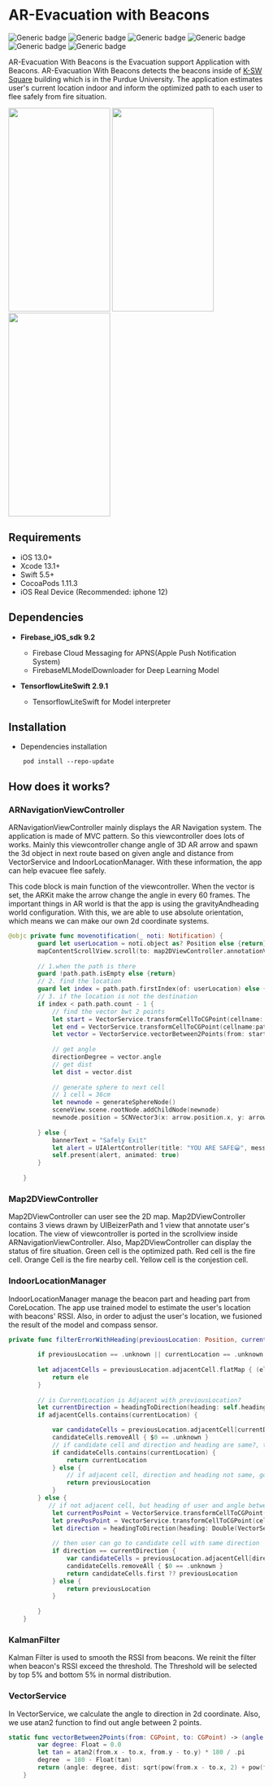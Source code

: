 # AR-Evacuation with Beacons

![Generic badge](https://img.shields.io/badge/Xcode-13.3.1-blue.svg)  ![Generic badge](https://img.shields.io/badge/iOS-13.0-yellow.svg)  ![Generic badge](https://img.shields.io/badge/Swift-5.5-green.svg)  ![Generic badge](https://img.shields.io/badge/Firebase-ios-sdk.svg)  ![Generic badge](https://img.shields.io/badge/Socket.IO-15.0-purple.svg)   ![Generic badge](https://img.shields.io/badge/TensorflowliteSwift-2.9.1-orange.svg)

AR-Evacuation With Beacons is the Evacuation support Application with Beacons. AR-Evacuation With Beacons detects the beacons inside of [K-SW Square](https://m2m.tech.purdue.edu/) building which is in the Purdue University. The application estimates user's current location indoor and inform the optimized path to each user to flee safely from fire situation.

<p>
    <img src="https://user-images.githubusercontent.com/69891604/184859167-452ede1a-c84c-4631-9c0c-c539267ab04f.PNG" width="200" height="400"/>
    <img src="https://user-images.githubusercontent.com/69891604/184859158-24189076-b67f-47e6-b57b-6d0d379bbe42.PNG" width="200" height="400"/>
    <img src="https://user-images.githubusercontent.com/69891604/184859150-8ef583b9-0fb2-4395-9435-5cd54b76807b.PNG" width="200" height="400"/>
</p>

## Requirements
- iOS 13.0+ 
- Xcode 13.1+
- Swift 5.5+
- CocoaPods 1.11.3
- iOS Real Device (Recommended: iphone 12)

## Dependencies
- **Firebase_iOS_sdk 9.2**
  -  Firebase Cloud Messaging for APNS(Apple Push Notification System)
  -  FirebaseMLModelDownloader for Deep Learning Model
  
- **TensorflowLiteSwift 2.9.1**
  -  TensorflowLiteSwift for Model interpreter

## Installation

- Dependencies installation
```
    pod install --repo-update
```

## How does it works?

### ARNavigationViewController
ARNavigationViewController mainly displays the AR Navigation system. The application is made of MVC pattern. So this viewcontroller does lots of works. Mainly this viewcontroller change angle of 3D AR arrow and spawn the 3d object in next route based on given angle and distance from VectorService and IndoorLocationManager. With these information, the app can help evacuee flee safely.

This code block is main function of the viewcontroller. When the vector is set, the ARKit make the arrow change the angle in every 60 frames. The important things in AR world is that the app is using the gravityAndheading world configuration. With this, we are able to use absolute orientation, which means we can make our own 2d coordinate systems.
```swift
@objc private func movenotification(_ noti: Notification) {
        guard let userLocation = noti.object as? Position else {return}
        mapContentScrollView.scroll(to: map2DViewController.annotationView.currentPoint)
        
        // 1.when the path is there
        guard !path.path.isEmpty else {return}
        // 2. find the location
        guard let index = path.path.firstIndex(of: userLocation) else {return}
        // 3. if the location is not the destination
        if index < path.path.count - 1 {
            // find the vector bwt 2 points
            let start = VectorService.transformCellToCGPoint(cellname: path.path[index])
            let end = VectorService.transformCellToCGPoint(cellname:path.path[index+1])
            let vector = VectorService.vectorBetween2Points(from: start, to: end)
            
            // get angle
            directionDegree = vector.angle
            // get dist
            let dist = vector.dist
            
            // generate sphere to next cell
            // 1 cell = 36cm
            let newnode = generateSphereNode()
            sceneView.scene.rootNode.addChildNode(newnode)
            newnode.position = SCNVector3(x: arrow.position.x, y: arrow.position.y, z: arrow.position.z - (Float(dist) / 10 * 0.36) + 1.0)
            
        } else {
            bannerText = "Safely Exit"
            let alert = UIAlertController(title: "YOU ARE SAFE😀", message: nil, preferredStyle: .alert)
            self.present(alert, animated: true)
        }
        
    }
```

### Map2DViewController
Map2DViewController can user see the 2D map. Map2DViewController contains 3 views drawn by UIBeizerPath and 1 view that annotate user's location. The view of viewcontroller is ported in the scrollview inside ARNavigationViewController. Also, Map2DViewController can display the status of fire situation. Green cell is the optimized path. Red cell is the fire cell. Orange Cell is the fire nearby cell. Yellow cell is the conjestion cell. 

### IndoorLocationManager
IndoorLocationManager manage the beacon part and heading part from CoreLocation. The app use trained model to estimate the user's location with beacons' RSSI. Also, in order to adjust the user's location, we fusioned the result of the model and compass sensor. 
```swift
private func filterErrorWithHeading(previousLocation: Position, currentLocation: Position) -> Position {
        
        if previousLocation == .unknown || currentLocation == .unknown {return .unknown}
        
        let adjacentCells = previousLocation.adjacentCell.flatMap { (ele: [Position]) -> [Position] in
            return ele
        }
        
        // is CurrentLocation is Adjacent with previousLocation?
        let currentDirection = headingToDirection(heading: self.heading)
        if adjacentCells.contains(currentLocation) {

            var candidateCells = previousLocation.adjacentCell[currentDirection.rawValue]
            candidateCells.removeAll { $0 == .unknown }
            // if candidate cell and direction and heading are same?, that is answer
            if candidateCells.contains(currentLocation) {
                return currentLocation
            } else {
                // if adjacent cell, direction and heading not same, go previous cell
                return previousLocation
            }
        } else {
           // if not adjacent cell, but heading of user and angle between previous location and the result are same, we judge the user moves fast.
            let currentPosPoint = VectorService.transformCellToCGPoint(cellname: currentLocation)
            let prevPosPoint = VectorService.transformCellToCGPoint(cellname: previousLocation)
            let direction = headingToDirection(heading: Double(VectorService.vectorBetween2Points(from: prevPosPoint, to: currentPosPoint).angle))
            
            // then user can go to candidate cell with same direction
            if direction == currentDirection {
                var candidateCells = previousLocation.adjacentCell[direction.rawValue]
                candidateCells.removeAll { $0 == .unknown }
                return candidateCells.first ?? previousLocation
            } else {
                return previousLocation
            }
            
        }
    }
```

### KalmanFilter
Kalman Filter is used to smooth the RSSI from beacons. We reinit the filter when beacon's RSSI exceed the threshold. The Threshold will be selected by top 5% and bottom 5% in normal distribution.

### VectorService
In VectorService, we calculate the angle to direction in 2d coordinate. Also, we use atan2 function to find out angle between 2 points. 
```swift
static func vectorBetween2Points(from: CGPoint, to: CGPoint) -> (angle: Float, dist: Double) {
        var degree: Float = 0.0
        let tan = atan2(from.x - to.x, from.y - to.y) * 180 / .pi
        degree  = 180 - Float(tan)
        return (angle: degree, dist: sqrt(pow(from.x - to.x, 2) + pow(from.y - to.y, 2)))
    }
```

